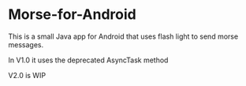 # Morse-for-Android
This is a small Java app for Android that uses flash light to send morse messages.

In V1.0 it uses the deprecated AsyncTask method 

V2.0 is WIP 